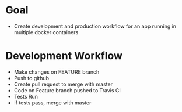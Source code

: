 # Goal

- Create development and production workflow for an app running in multiple docker containers

# Development Workflow

- Make changes on FEATURE branch
- Push to github
- Create pull request to merge with master
- Code on Feature branch pushed to Travis CI
- Tests Run
- If tests pass, merge with master
